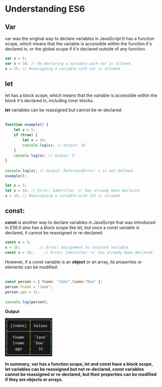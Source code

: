 
# Understanding ES6
## Var

var was the original way to declare variables in JavaScript.It has a function scope, 
which means that the variable is accessible within the function it's declared in, 
or the global scope if it's declared outside of any function.


```javascript
var x = 5;
var x = 10; // Re-declaring a variable with var is allowed
x = 15; // Reassigning a variable with var is allowed

```
## let

let has a block scope, which means that the variable is accessible within the block it's declared in, including inner blocks.

**let** variables can be reassigned but cannot be re-declared:

```javascript

function example() {
    let x = 5;
    if (true) {
        let x = 10;
        console.log(x); // Output: 10
    }
    console.log(x); // Output: 5
}

console.log(x); // Output: ReferenceError: x is not defined
example();
```

```javascript
let x = 5;
let x = 10; // Error: Identifier 'x' has already been declared
x = 15; // Reassigning a variable with let is allowed

```

## const:

**const** is another way to declare variables in JavaScript that was introduced in ES6.It also has a block scope like let, but once a const variable is declared, it cannot be reassigned or re-declared:

```javascript
const x = 5;
x = 10;         // Error: Assignment to constant variable
const x = 10;     // Error: Identifier 'x' has already been declared
```


However, if a const variable is an **object** or an array, its properties or elements can be modified:


```javascript

const person = { fname: "John",lname:"Doe" };
person.fname = "Jane"; 
person.age = 32; 

console.log(person); 

```
  **Output**


![Image Description](const._var.png)


**In summary, var has a function scope, let and const have a block scope, let variables can be reassigned but not re-declared, const variables cannot be reassigned or re-declared, but their properties can be modified if they are objects or arrays.**

